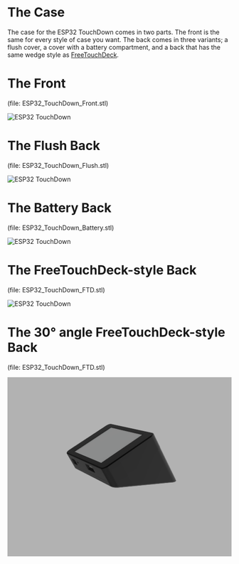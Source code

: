 # The Case

The case for the ESP32 TouchDown comes in two parts. The front is the same for every style of case you want. The back comes in three variants; a flush cover,
a cover with a battery compartment, and a back that has the same wedge style as [FreeTouchDeck](https://github.com/DustinWatts/FreeTouchDeck). 

# The Front
(file: ESP32_TouchDown_Front.stl)

![ESP32 TouchDown](http://www.dustinwatts.nl/ESP32-TouchDown/docs/ESP32_TouchDown_Case.png)

# The Flush Back
(file: ESP32_TouchDown_Flush.stl)

![ESP32 TouchDown](http://www.dustinwatts.nl/ESP32-TouchDown/docs/ESP32_TouchDown_Case_Flush.png)

# The Battery Back
(file: ESP32_TouchDown_Battery.stl)

![ESP32 TouchDown](http://www.dustinwatts.nl/ESP32-TouchDown/docs/ESP32_TouchDown_Case_with_Battery.png)

# The FreeTouchDeck-style Back
(file: ESP32_TouchDown_FTD.stl)

![ESP32 TouchDown](http://www.dustinwatts.nl/ESP32-TouchDown/docs/ESP32_TouchDown_Case_FTD.png)

# The 30° angle FreeTouchDeck-style Back
(file: ESP32_TouchDown_FTD.stl)

![ESP32 TouchDown](../Images/ESP32_TouchDown_Case_FTD_30.png)
